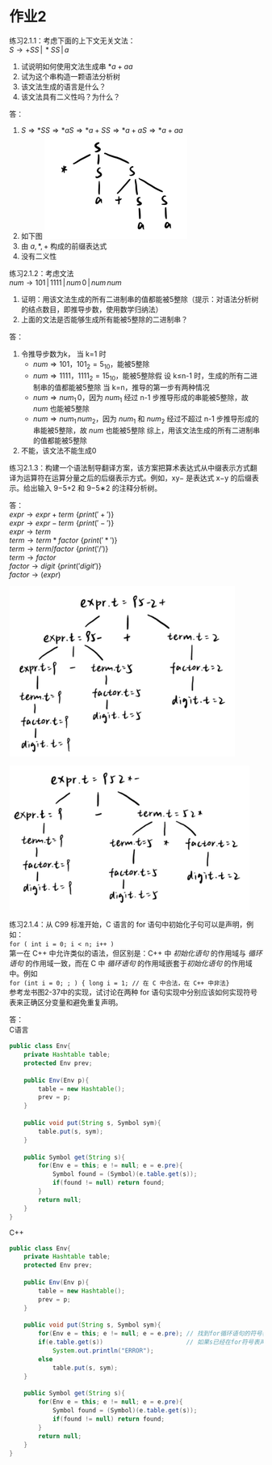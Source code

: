 # 作业2

练习2.1.1：考虑下面的上下文无关文法：  
$S\rightarrow +SS\,|\,*SS\,|\,a$

1. 试说明如何使用文法生成串 $*a+aa$
2. 试为这个串构造一颗语法分析树
3. 该文法生成的语言是什么？
4. 该文法具有二义性吗？为什么？

答：
1. $S\Rightarrow *SS\Rightarrow *aS\Rightarrow *a+SS\Rightarrow *a+aS\Rightarrow *a+aa$
2. 如下图
    ![compile-hm2-1](assets/compile-hm2-1.png)
3. 由 $a,*,+$ 构成的前缀表达式
4. 没有二义性

练习2.1.2：考虑文法  
$num\rightarrow 101\,|\,1111\,|\,num\,0\,|\,num\,num$

1. 证明：用该文法生成的所有二进制串的值都能被5整除（提示：对语法分析树的结点数目，即推导步数，使用数学归纳法）
2. 上面的文法是否能够生成所有能被5整除的二进制串？

答：
1. 令推导步数为k，
   当 k=1 时
   - $num\Rightarrow 101$，$101_2=5_{10}$，能被5整除 
   - $num\Rightarrow 1111$，$1111_2=15_{10}$，能被5整除假
   设 k≤n-1 时，生成的所有二进制串的值都能被5整除
   当 k=n，推导的第一步有两种情况
   - $num\Rightarrow num_1\,0$，因为 $num_1$ 经过 n-1 步推导形成的串能被5整除，故 $num$ 也能被5整除
   - $num\Rightarrow num_1\,num_2$，因为 $num_1$ 和 $num_2$ 经过不超过 n-1 步推导形成的串能被5整除，故 $num$ 也能被5整除
   综上，用该文法生成的所有二进制串的值都能被5整除
2. 不能，该文法不能生成0

练习2.1.3：构建一个语法制导翻译方案，该方案把算术表达式从中缀表示方式翻译为运算符在运算分量之后的后缀表示方式。例如，xy− 是表达式 x−y 的后缀表示。给出输入 9−5+2 和 9−5∗2 的注释分析树。

答：  
$expr\rightarrow expr+term\,\,\{print('+')\}$  
$expr\rightarrow expr-term\,\,\{print('-')\}$  
$expr\rightarrow term$  
$term\rightarrow term*factor\,\,\{print('*')\}$  
$term\rightarrow term/factor\,\,\{print('/')\}$  
$term\rightarrow factor$  
$factor\rightarrow digit\,\,\{print('digit')\}$  
$factor\rightarrow (expr)$

![compile-hm2-2](assets/compile-hm2-2.png)

![compile-hm2-3](assets/compile-hm2-3.png)

练习2.1.4：从 C99 标准开始，C 语言的 for 语句中初始化子句可以是声明，例如：  
``for ( int i = 0; i < n; i++ )``  
第一在 C++ 中允许类似的语法，但区别是：C++ 中 *初始化语句* 的作用域与 *循环语句* 的作用域一致，而在 C 中 *循环语句* 的作用域嵌套于*初始化语句* 的作用域中。例如  
``for (int i = 0; ; ) { long i = 1; // 在 C 中合法，在 C++ 中非法}``  
参考龙书图2-37中的实现，试讨论在两种 for 语句实现中分别应该如何实现符号表来正确区分变量和避免重复声明。

答：  
C语言

```java
public class Env{
	private Hashtable table;
	protected Env prev;
	
	public Env(Env p){
		table = new Hashtable();
		prev = p;
	}
	
	public void put(String s, Symbol sym){
		table.put(s, sym);
	}
	
	public Symbol get(String s){
		for(Env e = this; e != null; e = e.pre){
			Symbol found = (Symbol)(e.table.get(s));
			if(found != null) return found;
		}
		return null;
	}
}
```

C++
```java
public class Env{
	private Hashtable table;
	protected Env prev;
	
	public Env(Env p){
		table = new Hashtable();
		prev = p;
	}
	
	public void put(String s, Symbol sym){
		for(Env e = this; e != null; e = e.pre); // 找到for循环语句的符号表
		if(e.table.get(s))                       // 如果s已经在for符号表声明过了，报错
			System.out.println("ERROR");
		else 
			table.put(s, sym);
	}
	
	public Symbol get(String s){
		for(Env e = this; e != null; e = e.pre){
			Symbol found = (Symbol)(e.table.get(s));
			if(found != null) return found;
		}
		return null;
	}
}
```
